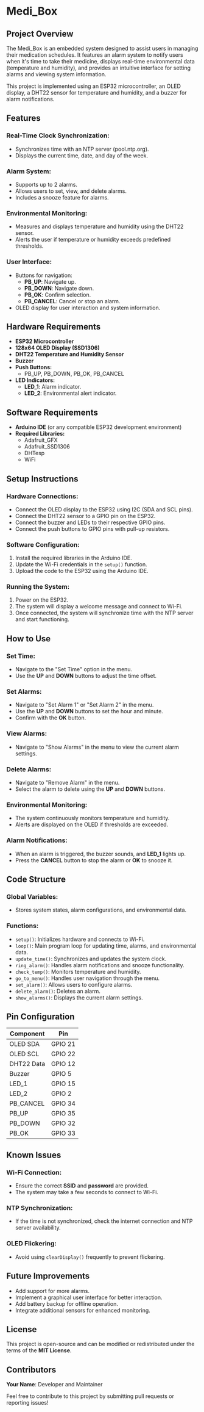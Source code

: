 # Medi_Box

## Project Overview
The Medi_Box is an embedded system designed to assist users in managing their medication schedules. It features an alarm system to notify users when it's time to take their medicine, displays real-time environmental data (temperature and humidity), and provides an intuitive interface for setting alarms and viewing system information.

This project is implemented using an ESP32 microcontroller, an OLED display, a DHT22 sensor for temperature and humidity, and a buzzer for alarm notifications.

## Features

### Real-Time Clock Synchronization:
- Synchronizes time with an NTP server (pool.ntp.org).
- Displays the current time, date, and day of the week.

### Alarm System:
- Supports up to 2 alarms.
- Allows users to set, view, and delete alarms.
- Includes a snooze feature for alarms.

### Environmental Monitoring:
- Measures and displays temperature and humidity using the DHT22 sensor.
- Alerts the user if temperature or humidity exceeds predefined thresholds.

### User Interface:
- Buttons for navigation:
  - **PB_UP**: Navigate up.
  - **PB_DOWN**: Navigate down.
  - **PB_OK**: Confirm selection.
  - **PB_CANCEL**: Cancel or stop an alarm.
- OLED display for user interaction and system information.

## Hardware Requirements
- **ESP32 Microcontroller**
- **128x64 OLED Display (SSD1306)**
- **DHT22 Temperature and Humidity Sensor**
- **Buzzer**
- **Push Buttons:**
  - PB_UP, PB_DOWN, PB_OK, PB_CANCEL
- **LED Indicators:**
  - **LED_1**: Alarm indicator.
  - **LED_2**: Environmental alert indicator.

## Software Requirements
- **Arduino IDE** (or any compatible ESP32 development environment)
- **Required Libraries:**
  - Adafruit_GFX
  - Adafruit_SSD1306
  - DHTesp
  - WiFi

## Setup Instructions

### Hardware Connections:
- Connect the OLED display to the ESP32 using I2C (SDA and SCL pins).
- Connect the DHT22 sensor to a GPIO pin on the ESP32.
- Connect the buzzer and LEDs to their respective GPIO pins.
- Connect the push buttons to GPIO pins with pull-up resistors.

### Software Configuration:
1. Install the required libraries in the Arduino IDE.
2. Update the Wi-Fi credentials in the `setup()` function.
3. Upload the code to the ESP32 using the Arduino IDE.

### Running the System:
1. Power on the ESP32.
2. The system will display a welcome message and connect to Wi-Fi.
3. Once connected, the system will synchronize time with the NTP server and start functioning.

## How to Use

### Set Time:
- Navigate to the "Set Time" option in the menu.
- Use the **UP** and **DOWN** buttons to adjust the time offset.

### Set Alarms:
- Navigate to "Set Alarm 1" or "Set Alarm 2" in the menu.
- Use the **UP** and **DOWN** buttons to set the hour and minute.
- Confirm with the **OK** button.

### View Alarms:
- Navigate to "Show Alarms" in the menu to view the current alarm settings.

### Delete Alarms:
- Navigate to "Remove Alarm" in the menu.
- Select the alarm to delete using the **UP** and **DOWN** buttons.

### Environmental Monitoring:
- The system continuously monitors temperature and humidity.
- Alerts are displayed on the OLED if thresholds are exceeded.

### Alarm Notifications:
- When an alarm is triggered, the buzzer sounds, and **LED_1** lights up.
- Press the **CANCEL** button to stop the alarm or **OK** to snooze it.

## Code Structure

### Global Variables:
- Stores system states, alarm configurations, and environmental data.

### Functions:
- `setup()`: Initializes hardware and connects to Wi-Fi.
- `loop()`: Main program loop for updating time, alarms, and environmental data.
- `update_time()`: Synchronizes and updates the system clock.
- `ring_alarm()`: Handles alarm notifications and snooze functionality.
- `check_temp()`: Monitors temperature and humidity.
- `go_to_menu()`: Handles user navigation through the menu.
- `set_alarm()`: Allows users to configure alarms.
- `delete_alarm()`: Deletes an alarm.
- `show_alarms()`: Displays the current alarm settings.

## Pin Configuration
| Component    | Pin    |
|-------------|--------|
| OLED SDA    | GPIO 21 |
| OLED SCL    | GPIO 22 |
| DHT22 Data  | GPIO 12 |
| Buzzer      | GPIO 5  |
| LED_1       | GPIO 15 |
| LED_2       | GPIO 2  |
| PB_CANCEL   | GPIO 34 |
| PB_UP       | GPIO 35 |
| PB_DOWN     | GPIO 32 |
| PB_OK       | GPIO 33 |

## Known Issues

### Wi-Fi Connection:
- Ensure the correct **SSID** and **password** are provided.
- The system may take a few seconds to connect to Wi-Fi.

### NTP Synchronization:
- If the time is not synchronized, check the internet connection and NTP server availability.

### OLED Flickering:
- Avoid using `clearDisplay()` frequently to prevent flickering.

## Future Improvements
- Add support for more alarms.
- Implement a graphical user interface for better interaction.
- Add battery backup for offline operation.
- Integrate additional sensors for enhanced monitoring.

## License
This project is open-source and can be modified or redistributed under the terms of the **MIT License**.

## Contributors
**Your Name**: Developer and Maintainer

Feel free to contribute to this project by submitting pull requests or reporting issues!


